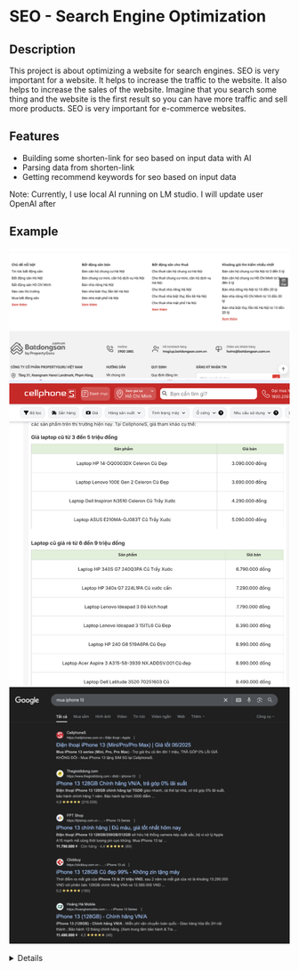 # SEO - Search Engine Optimization

## Description

This project is about optimizing a website for search engines. SEO is very important for a website. It helps to increase the traffic to the website. It also helps to increase the sales of the website. Imagine that you search some thing and the website is the first result so you can have more traffic and sell more products.
SEO is very important for e-commerce websites.

## Features

- Building some shorten-link for seo based on input data with AI
- Parsing data from shorten-link
- Getting recommend keywords for seo based on input data


Note: Currently, I use local AI running on LM studio. I will update user OpenAI after

## Example

![alt text](docs/image.png)
![alt text](docs/image2.png)
![alt text](docs/image3.png)

<details>

## Build shorten url
### Build with regex
![dynamic_keyword](docs/image8.png)

### Build with template
![dynamic_keyword](docs/image9.png)

## Parse url

![dynamic_keyword](docs/image4.png)
![dynamic_keyword](docs/image5.png)

## Dynamic keyword

![dynamic_keyword](docs/image6.png)
![dynamic_keyword](docs/image7.png)
</details>

